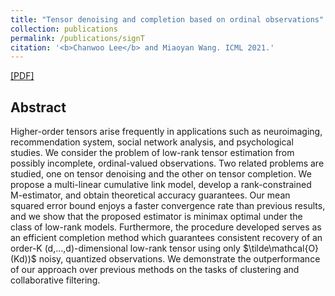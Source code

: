 ```yaml
---
title: "Tensor denoising and completion based on ordinal observations"
collection: publications
permalink: /publications/signT
citation: '<b>Chanwoo Lee</b> and Miaoyan Wang. ICML 2021.'
---
```


[[PDF]](https://arxiv.org/abs/2002.06524)

## Abstract
Higher-order tensors arise frequently in applications such as neuroimaging, recommendation system, social network analysis, and psychological studies. We consider the problem of low-rank tensor estimation from possibly incomplete, ordinal-valued observations. Two related problems are studied, one on tensor denoising and the other on tensor completion. We propose a multi-linear cumulative link model, develop a rank-constrained M-estimator, and obtain theoretical accuracy guarantees. Our mean squared error bound enjoys a faster convergence rate than previous results, and we show that the proposed estimator is minimax optimal under the class of low-rank models. Furthermore, the procedure developed serves as an efficient completion method which guarantees consistent recovery of an order-K (d,…,d)-dimensional low-rank tensor using only $\tilde\mathcal{O}(Kd))$ noisy, quantized observations. We demonstrate the outperformance of our approach over previous methods on the tasks of clustering and collaborative filtering.

